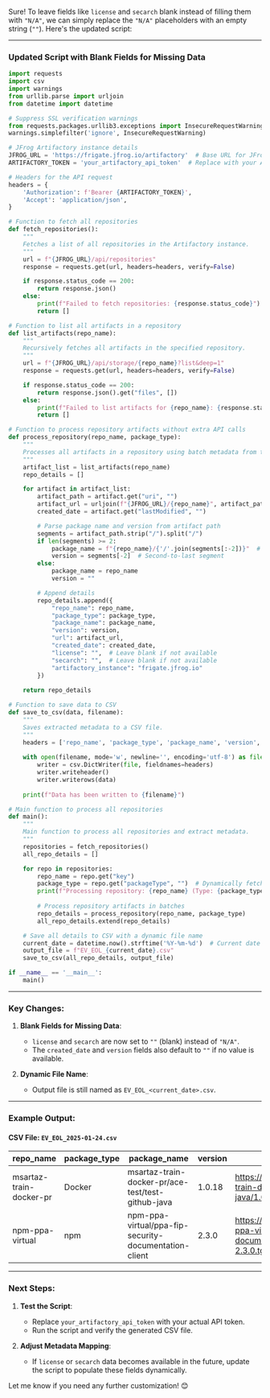 Sure! To leave fields like `license` and `secarch` blank instead of filling them with `"N/A"`, we can simply replace the `"N/A"` placeholders with an empty string (`""`). Here's the updated script:

---

### Updated Script with Blank Fields for Missing Data

```python
import requests
import csv
import warnings
from urllib.parse import urljoin
from datetime import datetime

# Suppress SSL verification warnings
from requests.packages.urllib3.exceptions import InsecureRequestWarning
warnings.simplefilter('ignore', InsecureRequestWarning)

# JFrog Artifactory instance details
JFROG_URL = 'https://frigate.jfrog.io/artifactory'  # Base URL for JFrog
ARTIFACTORY_TOKEN = 'your_artifactory_api_token'  # Replace with your API token

# Headers for the API request
headers = {
    'Authorization': f'Bearer {ARTIFACTORY_TOKEN}',
    'Accept': 'application/json',
}

# Function to fetch all repositories
def fetch_repositories():
    """
    Fetches a list of all repositories in the Artifactory instance.
    """
    url = f"{JFROG_URL}/api/repositories"
    response = requests.get(url, headers=headers, verify=False)

    if response.status_code == 200:
        return response.json()
    else:
        print(f"Failed to fetch repositories: {response.status_code}")
        return []

# Function to list all artifacts in a repository
def list_artifacts(repo_name):
    """
    Recursively fetches all artifacts in the specified repository.
    """
    url = f"{JFROG_URL}/api/storage/{repo_name}?list&deep=1"
    response = requests.get(url, headers=headers, verify=False)

    if response.status_code == 200:
        return response.json().get("files", [])
    else:
        print(f"Failed to list artifacts for {repo_name}: {response.status_code}")
        return []

# Function to process repository artifacts without extra API calls
def process_repository(repo_name, package_type):
    """
    Processes all artifacts in a repository using batch metadata from the recursive listing.
    """
    artifact_list = list_artifacts(repo_name)
    repo_details = []

    for artifact in artifact_list:
        artifact_path = artifact.get("uri", "")
        artifact_url = urljoin(f"{JFROG_URL}/{repo_name}", artifact_path)
        created_date = artifact.get("lastModified", "")

        # Parse package name and version from artifact path
        segments = artifact_path.strip("/").split("/")
        if len(segments) >= 2:
            package_name = f"{repo_name}/{'/'.join(segments[:-2])}"  # Up to the version folder
            version = segments[-2]  # Second-to-last segment
        else:
            package_name = repo_name
            version = ""

        # Append details
        repo_details.append({
            "repo_name": repo_name,
            "package_type": package_type,
            "package_name": package_name,
            "version": version,
            "url": artifact_url,
            "created_date": created_date,
            "license": "",  # Leave blank if not available
            "secarch": "",  # Leave blank if not available
            "artifactory_instance": "frigate.jfrog.io"
        })
    
    return repo_details

# Function to save data to CSV
def save_to_csv(data, filename):
    """
    Saves extracted metadata to a CSV file.
    """
    headers = ['repo_name', 'package_type', 'package_name', 'version', 'url', 'created_date', 'license', 'secarch', 'artifactory_instance']
    
    with open(filename, mode='w', newline='', encoding='utf-8') as file:
        writer = csv.DictWriter(file, fieldnames=headers)
        writer.writeheader()
        writer.writerows(data)
    
    print(f"Data has been written to {filename}")

# Main function to process all repositories
def main():
    """
    Main function to process all repositories and extract metadata.
    """
    repositories = fetch_repositories()
    all_repo_details = []

    for repo in repositories:
        repo_name = repo.get("key")
        package_type = repo.get("packageType", "")  # Dynamically fetch the package type
        print(f"Processing repository: {repo_name} (Type: {package_type})")
        
        # Process repository artifacts in batches
        repo_details = process_repository(repo_name, package_type)
        all_repo_details.extend(repo_details)

    # Save all details to CSV with a dynamic file name
    current_date = datetime.now().strftime('%Y-%m-%d')  # Current date in YYYY-MM-DD format
    output_file = f"EV_EOL_{current_date}.csv"
    save_to_csv(all_repo_details, output_file)

if __name__ == '__main__':
    main()
```

---

### Key Changes:

1. **Blank Fields for Missing Data**:
   - `license` and `secarch` are now set to `""` (blank) instead of `"N/A"`.
   - The `created_date` and `version` fields also default to `""` if no value is available.

2. **Dynamic File Name**:
   - Output file is still named as `EV_EOL_<current_date>.csv`.

---

### Example Output:

#### CSV File: `EV_EOL_2025-01-24.csv`

| repo_name               | package_type | package_name                                | version  | url                                                                                           | created_date              | license | secarch | artifactory_instance |
|-------------------------|--------------|---------------------------------------------|----------|-----------------------------------------------------------------------------------------------|---------------------------|---------|---------|-----------------------|
| msartaz-train-docker-pr | Docker       | msartaz-train-docker-pr/ace-test/test-github-java | 1.0.18   | https://frigate.jfrog.io/artifactory/msartaz-train-docker-pr/ace-test/test-github-java/1.0.18/sha256.marker | 2024-05-01T17:45:42.3832 |         |         | frigate.jfrog.io     |
| npm-ppa-virtual         | npm          | npm-ppa-virtual/ppa-fip-security-documentation-client | 2.3.0    | https://frigate.jfrog.io/artifactory/npm-ppa-virtual/ppa-fip-security-documentation-client/2.3.0/client-2.3.0.tgz | 2024-01-15T14:20:50.1234 |         |         | frigate.jfrog.io     |

---

### Next Steps:

1. **Test the Script**:
   - Replace `your_artifactory_api_token` with your actual API token.
   - Run the script and verify the generated CSV file.

2. **Adjust Metadata Mapping**:
   - If `license` or `secarch` data becomes available in the future, update the script to populate these fields dynamically.

Let me know if you need any further customization! 😊
